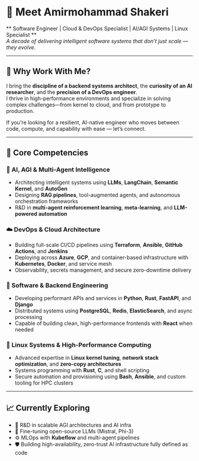 # 👋 Meet Amirmohammad Shakeri

** Software Engineer | Cloud & DevOps Specialist | AI/AGI Systems | Linux Specialist **  
_A decade of delivering intelligent software systems that don’t just scale — they evolve._

---

## 🤝 Why Work With Me?

I bring the **discipline of a backend systems architect**, the **curiosity of an AI researcher**, and the **precision of a DevOps engineer**.  
I thrive in high-performance environments and specialize in solving complex challenges—from kernel to cloud, and from prototype to production.

If you're looking for a resilient, AI-native engineer who moves between code, compute, and capability with ease — let’s connect.

---

## 💼 Core Competencies

### 🤖 AI, AGI & Multi-Agent Intelligence
- Architecting intelligent systems using **LLMs**, **LangChain**, **Semantic Kernel**, and **AutoGen**
- Designing **RAG pipelines**, tool-augmented agents, and autonomous orchestration frameworks
- R&D in **multi-agent reinforcement learning**, **meta-learning**, and **LLM-powered automation**

### ☁️ DevOps & Cloud Architecture
- Building full-scale CI/CD pipelines using **Terraform**, **Ansible**, **GitHub Actions**, and **Jenkins**
- Deploying across **Azure**, **GCP**, and container-based infrastructure with **Kubernetes**, **Docker**, and service mesh
- Observability, secrets management, and secure zero-downtime delivery

### 🧩 Software & Backend Engineering
- Developing performant APIs and services in **Python**, **Rust**, **FastAPI**, and **Django**
- Distributed systems using **PostgreSQL**, **Redis**, **ElasticSearch**, and async processing
- Capable of building clean, high-performance frontends with **React** when needed

### 🐧 Linux Systems & High-Performance Computing
- Advanced expertise in **Linux kernel tuning**, **network stack optimization**, and **zero-copy architectures**
- Systems programming with **Rust**, **C**, and shell scripting
- Secure automation and provisioning using **Bash**, **Ansible**, and custom tooling for HPC clusters

---

## 📈 Currently Exploring

- 🧠 R&D in scalable AGI architectures and AI infra  
- 🔬 Fine-tuning open-source LLMs (Mistral, Phi-3)  
- ⚙️ MLOps with **Kubeflow** and multi-agent pipelines  
- 🛡️ Building high-availability, zero-trust AI infrastructure fully defined as code

